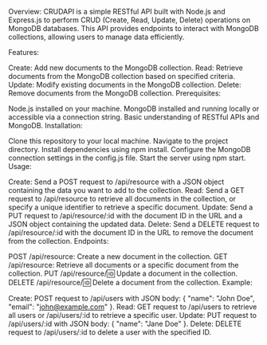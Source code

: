 Overview:
CRUDAPI is a simple RESTful API built with Node.js and Express.js to perform CRUD (Create, Read, Update, Delete) operations on MongoDB databases. This API provides endpoints to interact with MongoDB collections, allowing users to manage data efficiently.

Features:

Create: Add new documents to the MongoDB collection.
Read: Retrieve documents from the MongoDB collection based on specified criteria.
Update: Modify existing documents in the MongoDB collection.
Delete: Remove documents from the MongoDB collection.
Prerequisites:

Node.js installed on your machine.
MongoDB installed and running locally or accessible via a connection string.
Basic understanding of RESTful APIs and MongoDB.
Installation:

Clone this repository to your local machine.
Navigate to the project directory.
Install dependencies using npm install.
Configure the MongoDB connection settings in the config.js file.
Start the server using npm start.
Usage:

Create: Send a POST request to /api/resource with a JSON object containing the data you want to add to the collection.
Read: Send a GET request to /api/resource to retrieve all documents in the collection, or specify a unique identifier to retrieve a specific document.
Update: Send a PUT request to /api/resource/:id with the document ID in the URL and a JSON object containing the updated data.
Delete: Send a DELETE request to /api/resource/:id with the document ID in the URL to remove the document from the collection.
Endpoints:

POST /api/resource: Create a new document in the collection.
GET /api/resource: Retrieve all documents or a specific document from the collection.
PUT /api/resource/:id: Update a document in the collection.
DELETE /api/resource/:id: Delete a document from the collection.
Example:

Create: POST request to /api/users with JSON body: { "name": "John Doe", "email": "john@example.com" }.
Read: GET request to /api/users to retrieve all users or /api/users/:id to retrieve a specific user.
Update: PUT request to /api/users/:id with JSON body: { "name": "Jane Doe" }.
Delete: DELETE request to /api/users/:id to delete a user with the specified ID.
